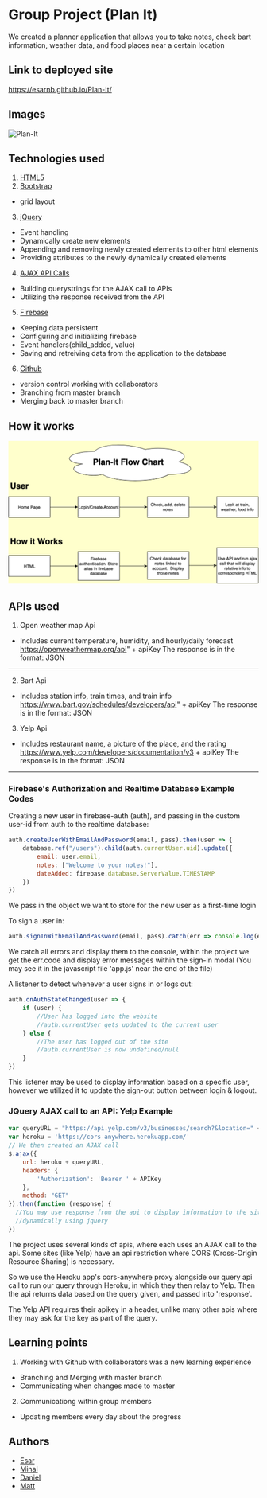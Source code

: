 # Group Project (Plan It)
We created a planner application that allows you to take notes, check bart information, weather data, and food places near a certain location
## Link to deployed site
https://esarnb.github.io/Plan-It/

## Images
![Plan-It](assets/images/Plan-It.gif)
## Technologies used
<!-- make a list of technology used -->
<!-- what you used for this web app, like html css -->
1. [HTML5](https://www.w3schools.com/html/html_intro.asp)
2. [Bootstrap](https://getbootstrap.com/docs/4.3/getting-started/introduction/)
  * grid layout
3. [jQuery](https://www.w3schools.com/jquery/jquery_intro.asp)
  * Event handling
  * Dynamically create new elements
  * Appending and removing newly created elements to other html elements
  * Providing attributes to the newly dynamically created elements
4. [AJAX API Calls](http://api.jquery.com/jquery.ajax/)
  * Building querystrings for the AJAX call to APIs
  * Utilizing the response received from the API
5. [Firebase](https://hackernoon.com/introduction-to-firebase-218a23186cd7)
  * Keeping data persistent
  * Configuring and initializing firebase 
  * Event handlers(child_added, value)
  * Saving and retreiving data from the application to the database
6. [Github](https://github.com/)
  * version control working with collaborators
  * Branching from master branch
  * Merging back to master branch
## How it works
![Plan-It](assets/images/Plan-It-Flow.png)
## APIs used
1. Open weather map Api
  * Includes current temperature, humidity, and hourly/daily forecast
https://openweathermap.org/api" + apiKey
The response is in the format: JSON
___
  
2. Bart Api
  * Includes station info, train times, and train info
https://www.bart.gov/schedules/developers/api" + apiKey
The response is in the format: JSON

3. Yelp Api
  * Includes restaurant name, a picture of the place, and the rating
https://www.yelp.com/developers/documentation/v3 + apiKey
The response is in the format: JSON


----
### Firebase's Authorization and Realtime Database Example Codes
<!-- put snippets of code inside ``` ``` so it will look like code -->
<!-- if you want to put blockquotes use a > -->

Creating a new user in firebase-auth (auth),
and passing in the custom user-id from auth to the realtime database:
```javascript
auth.createUserWithEmailAndPassword(email, pass).then(user => {
    database.ref("/users").child(auth.currentUser.uid).update({
        email: user.email,
        notes: ["Welcome to your notes!"],
        dateAdded: firebase.database.ServerValue.TIMESTAMP
    })
})
```
We pass in the object we want to store for the new user as a first-time login



To sign a user in:
```javascript
auth.signInWithEmailAndPassword(email, pass).catch(err => console.log(err.message));
```
We catch all errors and display them to the console, within the project we get the err.code
and display error messages within the sign-in modal 
(You may see it in the javascript file 'app.js' near the end of the file)



A listener to detect whenever a user signs in or logs out:
```javascript
auth.onAuthStateChanged(user => {
    if (user) {
        //User has logged into the website
        //auth.currentUser gets updated to the current user
    } else {
        //The user has logged out of the site
        //auth.currentUser is now undefined/null
    }
})
```
This listener may be used to display information based on a specific user, however
we utilized it to update the sign-out button between login & logout.

### JQuery AJAX call to an API: Yelp Example
```javascript
var queryURL = "https://api.yelp.com/v3/businesses/search?&location=" + foodInput
var heroku = 'https://cors-anywhere.herokuapp.com/'
// We then created an AJAX call
$.ajax({
    url: heroku + queryURL,
    headers: {
        'Authorization': 'Bearer ' + APIKey
    },
    method: "GET"
}).then(function (response) {
  //You may use response from the api to display information to the site,
  //dynamically using jquery
})
```
The project uses several kinds of apis, where each uses an AJAX call to the api. 
Some sites (like Yelp) have an api restriction where CORS (Cross-Origin Resource Sharing) is necessary.

So we use the Heroku app's cors-anywhere proxy alongside our query api call to run our query through Heroku,
in which they then relay to Yelp. Then the api returns data based on the query given, and passed into 'response'.

The Yelp API requires their apikey in a header, unlike many other apis where they may ask for the key as part of the query.

  
  
## Learning points
<!-- Learning points where you would write what you thought was helpful -->
1. Working with Github with collaborators was a new learning experience
  * Branching and Merging with master branch
  * Communicating when changes made to master
2. Communicationg within group members
  * Updating members every day about the progress
## Authors
<!-- make a link to the deployed site and have your name as the link -->
* [Esar](https://github.com/esarnb)
* [Minal](https://github.com/minalk24)
* [Daniel](https://github.com/dchicchon)
* [Matt](https://github.com/matkuh)

